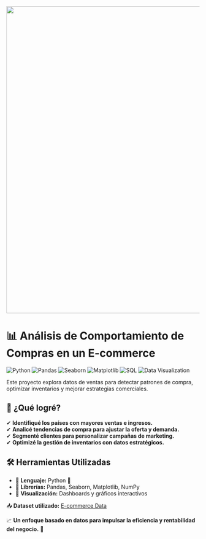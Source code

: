 <div align="center">
  <img src="https://img.shields.io/badge/Optimizando%20Estrategias%20de%20E-commerce%20con%20Datos-FFD700?style=flat&logo=bar-chart&logoColor=black" width="800"/>
</div>

# 📊 Análisis de Comportamiento de Compras en un E-commerce  

![Python](https://img.shields.io/badge/Python-3776AB?style=for-the-badge&logo=python&logoColor=white)
![Pandas](https://img.shields.io/badge/Pandas-150458?style=for-the-badge&logo=pandas&logoColor=white)
![Seaborn](https://img.shields.io/badge/Seaborn-008080?style=for-the-badge&logoColor=white)
![Matplotlib](https://img.shields.io/badge/Matplotlib-11557C?style=for-the-badge&logoColor=white)
![SQL](https://img.shields.io/badge/SQL-4479A1?style=for-the-badge&logo=postgresql&logoColor=white)
![Data Visualization](https://img.shields.io/badge/Data%20Visualization-FFA500?style=for-the-badge&logo=tableau&logoColor=white)

Este proyecto explora datos de ventas para detectar patrones de compra, optimizar inventarios y mejorar estrategias comerciales.  

## 🚀 ¿Qué logré?  
✔ **Identifiqué los países con mayores ventas e ingresos.**  
✔ **Analicé tendencias de compra para ajustar la oferta y demanda.**  
✔ **Segmenté clientes para personalizar campañas de marketing.**  
✔ **Optimizé la gestión de inventarios con datos estratégicos.**  

## 🛠️ Herramientas Utilizadas  
- 📌 **Lenguaje:** Python 🐍  
- 📌 **Librerías:** Pandas, Seaborn, Matplotlib, NumPy  
- 📌 **Visualización:** Dashboards y gráficos interactivos  

📥 **Dataset utilizado:** [E-commerce Data](https://www.kaggle.com/datasets/carrie1/ecommerce-data)  

📈 **Un enfoque basado en datos para impulsar la eficiencia y rentabilidad del negocio.** 🚀  


